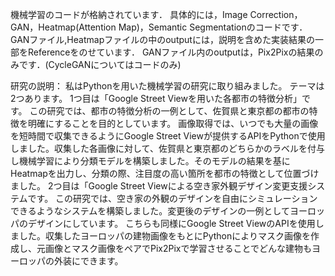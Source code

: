 機械学習のコードが格納されています．
具体的には，Image Correction，GAN，Heatmap(Attention Map)，Semantic Segmentationのコードです．
GANファイル,Heatmapファイルの中のoutputには，説明を含めた実装結果の一部をReferenceをのせています．
GANファイル内のoutputは，Pix2Pixの結果のみです．(CycleGANについてはコードのみ)

研究の説明：
私はPythonを用いた機械学習の研究に取り組みました。
テーマは2つあります。
1つ目は「Google Street Viewを用いた各都市の特徴分析」です。
この研究では、都市の特徴分析の一例として、佐賀県と東京都の都市の特徴を明確にすることを目的としています。
画像取得では、いつでも大量の画像を短時間で収集できるようにGoogle Street Viewが提供するAPIをPythonで使用しました。収集した各画像に対して、佐賀県と東京都のどちらかのラベルを付与し機械学習により分類モデルを構築しました。そのモデルの結果を基にHeatmapを出力し、分類の際、注目度の高い箇所を都市の特徴として位置づけました。
2つ目は「Google Street Viewによる空き家外観デザイン変更支援システムです。
この研究では、空き家の外観のデザインを自由にシミュレーションできるようなシステムを構築しました。変更後のデザインの一例としてヨーロッパのデザインにしています。
こちらも同様にGoogle Street ViewのAPIを使用しました。収集したヨーロッパの建物画像をもとにPythonによりマスク画像を作成し、元画像とマスク画像をペアでPix2Pixで学習させることでどんな建物もヨーロッパの外装にできます。



